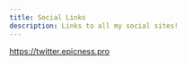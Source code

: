 ```yaml
---
title: Social Links
description: Links to all my social sites!
---
```


https://twitter.epicness.pro
